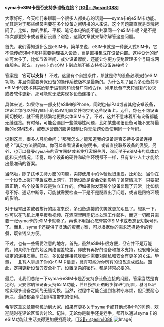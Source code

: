 **syma卡eSIM卡是否支持多设备连接？[[TG💪+ @esim1088](https://t.me/s/esim1088)]**

大家好呀，今天咱们来聊聊一个很多人都关心的话题——syma卡的eSIM卡功能。尤其是对于那些经常需要在多个设备之间切换的人来说，这个问题简直就是灵魂拷问了。比如，你的手机、平板、笔记本电脑能不能共享同一个eSIM卡呢？是不是每次都要换卡或者重新设置？别急，这篇文章就来帮你解答这些问题。

首先，我们得知道什么是eSIM卡。简单来说，eSIM卡就是一种嵌入式SIM卡，它不像传统SIM卡那样需要物理插入设备，而是直接集成在设备内部。这种设计的好处可太多了，比如节省空间、减少设备厚度，还能让你更方便地管理多个号码或网络服务。那么，syma卡的eSIM卡到底能不能支持多设备连接呢？

答案是：**它可以支持！** 不过，这里有个前提条件，那就是你的设备必须支持eSIM功能，并且你需要确保设备的操作系统版本是最新的。为什么呢？因为多设备共享eSIM卡的技术其实依赖于运营商和设备厂商的合作，如果设备不支持最新的协议或者软件更新，那可能就无法实现多设备连接了。

具体来说，如果你有一部支持eSIM的iPhone，同时也有iPad或者其他安卓设备，理论上你可以将syma卡的eSIM配置文件同步到这些设备上。这样，你在不同设备间切换时，就不需要频繁地更换实体SIM卡了。不过，这并不意味着所有设备都能无缝连接。有时候，可能会遇到一些兼容性问题，比如某些老旧设备可能不支持最新的eSIM技术，或者运营商的服务限制让你无法跨设备使用同一个号码。

说到这里，很多人可能会问：“那我怎么才能知道我的设备是否支持多设备连接呢？”其实方法很简单。你可以查看设备的说明书，或者直接联系设备的客服。另外，也可以登录syma卡的官方网站或者拨打客服热线，询问关于eSIM卡的具体功能和支持情况。毕竟，每个设备的硬件和软件环境都不一样，只有专业人士才能给出最准确的答案。

当然啦，除了技术支持方面的问题，实际使用中的体验也很重要。比如说，当你在一个设备上拨打电话或者上网时，其他设备是否会受到影响？通常情况下，只要配置正确，各个设备应该是独立工作的。但如果你发现某个设备出现了异常，比如信号不好、通话中断等，可能就需要检查一下是不是配置出了问题，或者是网络环境的影响。

对于经常出差或者旅行的朋友来说，多设备连接的优势就更加明显了。想象一下，你可以在飞机上用平板看视频，在酒店里用笔记本处理工作邮件，而这一切都只需要一张syma卡的eSIM卡就够了。再也不用担心忘带实体SIM卡或者忘记切换号码了。而且，syma卡还提供了灵活的资费方案，可以根据你的需求选择适合的套餐，既省钱又方便。

不过，也有一些需要注意的地方。首先，虽然eSIM卡很方便，但它并不是万能的。如果你所在的地区网络覆盖较差，即使有再好的设备和技术支持，也很难保证稳定的连接质量。其次，多设备连接意味着你需要对隐私和安全有更多的关注。毕竟，一旦有人掌握了你的eSIM卡信息，就有可能对你所有的设备造成威胁。因此，定期更新设备的安全补丁，设置复杂的密码，都是非常必要的。

最后，让我们总结一下syma卡eSIM卡是否支持多设备连接的问题。答案当然是肯定的，只要你确保设备支持eSIM功能，并且按照正确的步骤进行配置，就可以轻松实现多设备之间的无缝切换。当然，过程中可能会遇到各种小麻烦，但只要耐心解决，最终都会享受到科技带来的便利。

希望这篇文章能够帮助到大家，如果有更多关于syma卡或其他eSIM卡的问题，欢迎随时在评论区留言讨论。记住，无论你是新手还是老手，都可以通过syma卡的eSIM功能让生活变得更加便捷高效。[[TG💪+ @esim1088](https://t.me/s/esim1088) ![Image](https://i.postimg.cc/4NQfJmqS/Snipaste-2025-05-13-00-14-12.png)]